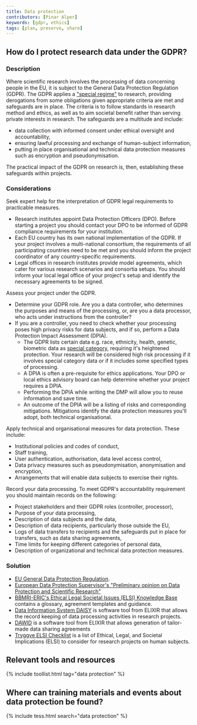 ```yaml
---
title: Data protection
contributors: [Pinar Alper]
keywords: [gdpr, ethics]
tags: [plan, preserve, share]
---
```



## How do I protect research data under the GDPR?

### Description

Where scientific research involves the processing of data concerning people in the EU, it is subject to the General Data Protection Regulation (GDPR). The GDPR applies a ["special regime"](https://edps.europa.eu/sites/edp/files/publication/20-01-06_opinion_research_en.pdf) to research, providing 
derogations from some obligations given appropriate criteria are met and safeguards are in place. The criteria is to follow standards in research method and ethics, as well as to aim societal benefit rather than serving private interests in research.
The safeguards are a multitude and include:
  * data collection with informed consent under ethical oversight and accountability,
  * ensuring lawful processing and exchange of human-subject information,
  * putting in place organisational and technical data protection measures such as encryption and pseudonymisation.
  
The practical impact of the GDPR on research is, then, establishing these safeguards within projects. 

### Considerations

Seek expert help for the interpretation of GDPR legal requirements to practicable measures.
  * Research institutes appoint Data Protection Officers (DPO). Before starting a project you should contact your DPO to be informed of GDPR compliance requirements for your institution.
  * Each EU country has its own national implementation of the GDPR. If your project involves a multi-national consortium, the requirements of all participating countries need to be met and you should inform the project coordinator of any country-specific requirements.  
  * Legal offices in research institutes provide model agreements, which cater for various research scenarios and consortia setups. You should inform your local legal office of your project's setup and identify the necessary agreements to be signed.

Assess your project under the GDPR. 
  * Determine your GDPR role. Are you a data controller, who determines the purposes and means of the processing, or, are you a data processor, who acts under instructions from the controller?
  * If you are a controller, you need to check whether your processing poses high privacy risks for data subjects, and if so, perform a  Data Protection Impact Assessment (DPIA).
     * The GDPR lists certain data e.g. race, ethnicity, health, genetic, biometric data as [special category](https://ec.europa.eu/info/law/law-topic/data-protection/reform/rights-citizens/how-my-personal-data-protected/how-data-my-religious-beliefs-sexual-orientation-health-political-views-protected_en), requiring it's heightened protection. Your research will be considered high risk processing if it involves special category data or if it includes some specified types of processing. 
     * A DPIA is often a pre-requisite for ethics applications. Your DPO or local ethics advisory board can help determine whether your project requires a DPIA.  
     * Performing the DPIA while writing the DMP will allow you to reuse information and save time.
     * An outcome of the DPIA will be a listing of risks and corresponding mitigations. Mitigations identify the data protection measures you'll adopt, both technical organisational.       

Apply technical and organisational measures for data protection. These include:
  * Institutional policies and codes of conduct,
  * Staff training,
  * User authentication, authorisation, data level access control,
  * Data privacy measures such as pseudonymisation, anonymisation and encryption,
  * Arrangements that will enable data subjects to exercise their rights.

Record your data processing. To meet  GDPR's accountability requirement you should maintain records on the following:
  * Project stakeholders and their GDPR roles (controller, processor),
  * Purpose of your data processing,
  * Description of data subjects and the data,
  * Description of data recipients, particularly those outside the EU,
  * Logs of data transfers to recipients and the safeguards put in place for transfers, such as data sharing agreements,
  * Time limits for keeping different categories of personal data,
  * Description of organizational and technical data protection measures.

### Solution

  * [EU General Data Protection Regulation](https://eur-lex.europa.eu/legal-content/EN/TXT/HTML/?uri=CELEX:32016R0679&from=EN).
  * [European Data Protection Supervisor's "Preliminary opinion on Data Protection and Scientific Research"](https://edps.europa.eu/sites/edp/files/publication/20-01-06_opinion_research_en.pdf)
  * [BBMRI-ERIC's Ethical Legal Societal Issues (ELSI) Knowledge Base](http://www.bbmri-eric.eu/elsi-knowledgebase) contains a glossary, agreement templates and guidance. 
  * [Data Information System DAISY](https://daisy-demo.elixir-luxembourg.org/) is software tool from ELIXIR that allows the record keeping of data processing activities in research projects. 
  * [DAWID](https://dawid.elixir-luxembourg.org) is a software tool from ELIXIR that allows generation of tailor-made data sharing agreements 
  * [Tryggve ELSI Checklist](https://scilifelab-data-guidelines.readthedocs.io/en/latest/docs/general/sensitive_data.html) is a list of Ethical, Legal, and Societal Implications (ELSI) to consider for research projects on human subjects.

## Relevant tools and resources

{% include toollist.html tag="data protection" %}

## Where can training materials and events about data protection be found?

{% include tess.html search="data protection" %}

